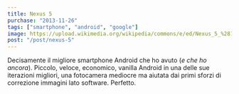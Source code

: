 ```yaml
---
title: Nexus 5
purchase: "2013-11-26"
tags: ["smartphone", "android", "google"]
image: https://upload.wikimedia.org/wikipedia/commons/e/ed/Nexus_5_%281%29.jpg
post: "/post/nexus-5"
---
```


Decisamente il migliore smartphone Android che ho avuto (_e che ho ancora_). Piccolo, veloce, economico, vanilla Android in una delle sue iterazioni migliori, una fotocamera mediocre ma aiutata dai primi sforzi di correzione immagini lato software. Perfetto.
